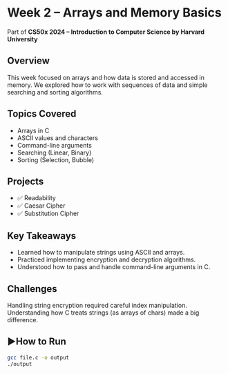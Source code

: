 # Week 2 – Arrays and Memory Basics 

 Part of **CS50x 2024 – Introduction to Computer Science by Harvard University**

##  Overview
This week focused on arrays and how data is stored and accessed in memory. We explored how to work with sequences of data and simple searching and sorting algorithms.

##  Topics Covered
- Arrays in C
- ASCII values and characters
- Command-line arguments
- Searching (Linear, Binary)
- Sorting (Selection, Bubble)

##  Projects
- ✅ Readability
- ✅ Caesar Cipher
- ✅ Substitution Cipher

##  Key Takeaways
- Learned how to manipulate strings using ASCII and arrays.
- Practiced implementing encryption and decryption algorithms.
- Understood how to pass and handle command-line arguments in C.

##  Challenges
Handling string encryption required careful index manipulation. Understanding how C treats strings (as arrays of chars) made a big difference.

## ▶How to Run
```bash
gcc file.c -o output
./output
